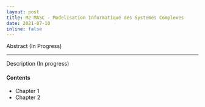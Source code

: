 ```yaml
---
layout: post
title: M2 MASC - Modelisation Informatique des Systemes Complexes
date: 2021-07-10
inline: false
---
```


Abstract (In Progress)

***

Description (In progress)

#### Contents
* Chapter 1
* Chapter 2 


